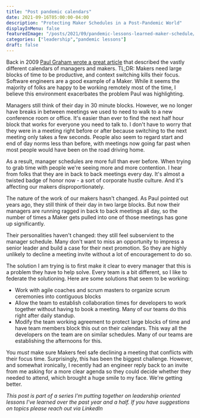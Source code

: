 ```yaml
---
title: "Post pandemic calendars"
date: 2021-09-16T05:00:00-04:00
description: "Protecting Maker Schedules in a Post-Pandemic World"
displayInMenu: false
featuredImage: "/posts/2021/09/pandemic-lessons-learned-maker-schedule/Calendar.png"
categories: ["leadership","pandemic lessons"]
draft: false
---
```

Back in 2009 [Paul Graham wrote a great article](http://www.paulgraham.com/makersschedule.html) that described the vastly different calendars of managers and makers.  TL;DR: Makers need large blocks of time to be productive, and context switching kills their focus.  Software engineers are a good example of a Maker.  While it seems the majority of folks are happy to be working remotely most of the time, I believe this environment exacerbates the problem Paul was highlighting.

Managers still think of their day in 30 minute blocks.  However, we no longer have breaks in between meetings we used to need to walk to a new conference room or office.  It's easier than ever to find the next half hour block that works for everyone you need to talk to.  I don't have to worry that they were in a meeting right before or after because switching to the next meeting only takes a few seconds.  People also seem to regard start and end of day norms less than before, with meetings now going far past when most people would have been on the road driving home.

As a result, manager schedules are more full than ever before.  When trying to grab time with people we're seeing more and more contention.  I hear from folks that they are in back to back meetings every day.  It's almost a twisted badge of honor now - a sort of corporate hustle culture.  And it's affecting our makers disproportionately.

The nature of the work of our makers hasn't changed.  As Paul pointed out years ago, they still think of their day in two large blocks.  But now their managers are running ragged in back to back meetings all day, so the number of times a Maker gets pulled into one of those meetings has gone up significantly.

Their personalities haven't changed: they still feel subservient to the manager schedule.  Many don't want to miss an opportunity to impress a senior leader and build a case for their next promotion.  So they are highly unlikely to decline a meeting invite without a lot of encouragement to do so.

The solution I am trying is to first make it clear to every manager that this is a problem they have to help solve.  Every team is a bit different, so I like to federate the solutioning.  Here are some solutions that seem to be working:

- Work with agile coaches and scrum masters to organize scrum ceremonies into contiguous blocks
- Allow the team to establish collaboration times for developers to work together without having to book a meeting.  Many of our teams do this right after daily standup.
- Modify the team working agreement to protect large blocks of time and have team members block this out on their calendars. This way all the developers on the team are on similar schedules.  Many of our teams are establishing the afternoons for this.

You *must* make sure Makers feel safe declining a meeting that conflicts with their focus time.  Surprisingly, this has been the biggest challenge.  However, and somewhat ironically, I recently had an engineer reply back to an invite from me asking for a more clear agenda so they could decide whether they needed to attend, which brought a huge smile to my face.  We're getting better.

*This post is part of a series I'm putting together on leadership oriented lessons I've learned over the past year and a half.  If you have suggestions on topics please reach out via LinkedIn*
